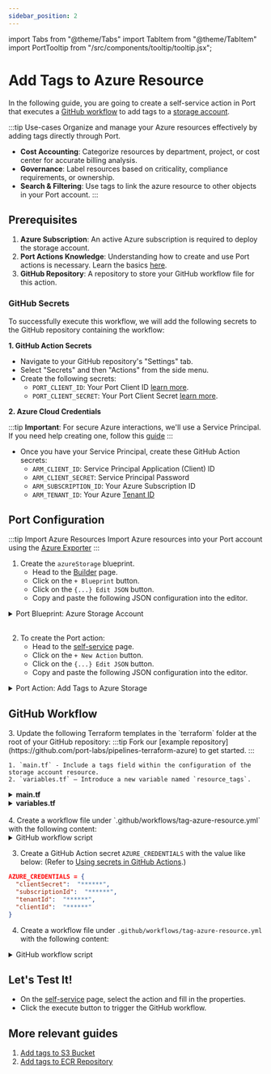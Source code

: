 ```yaml
---
sidebar_position: 2
---
```

import Tabs from "@theme/Tabs"
import TabItem from "@theme/TabItem"
import PortTooltip from "/src/components/tooltip/tooltip.jsx";

# Add Tags to Azure Resource

In the following guide, you are going to create a self-service action in Port that executes a [GitHub workflow](https://docs.getport.io//create-self-service-experiences/setup-backend/github-workflow) to add tags to a [storage account](https://learn.microsoft.com/en-us/azure/storage/common/storage-account-overview).

:::tip Use-cases
Organize and manage your Azure resources effectively by adding tags directly through Port.

- **Cost Accounting**: Categorize resources by department, project, or cost center for accurate billing analysis.
- **Governance**: Label resources based on criticality, compliance requirements, or ownership.
- **Search & Filtering**: Use tags to link the azure resource to other objects in your Port account.
:::

## Prerequisites

1. **Azure Subscription**: An active Azure subscription is required to deploy the storage account.
2. **Port Actions Knowledge**: Understanding how to create and use Port actions is necessary. Learn the basics [here](https://docs.getport.io/create-self-service-experiences/setup-ui-for-action/).
3. **GitHub Repository**: A repository to store your GitHub workflow file for this action.


### GitHub Secrets

To successfully execute this workflow, we will add the following secrets to the GitHub repository containing the workflow:

**1. GitHub Action Secrets**

- Navigate to your GitHub repository's "Settings" tab.
- Select "Secrets" and then "Actions" from the side menu.
- Create the following secrets:
    - `PORT_CLIENT_ID`: Your Port Client ID [learn more](https://docs.getport.io/build-your-software-catalog/custom-integration/api/#get-api-token).
    - `PORT_CLIENT_SECRET`: Your Port Client Secret [learn more](https://docs.getport.io/build-your-software-catalog/custom-integration/api/#get-api-token).

**2. Azure Cloud Credentials**

:::tip **Important**: 
For secure Azure interactions, we'll use a Service Principal. If you need help creating one, follow this [guide](https://learn.microsoft.com/en-us/azure/developer/terraform/get-started-cloud-shell-bash?tabs=bash#create-a-service-principal)
:::
- Once you have your Service Principal, create these GitHub Action secrets:
    - `ARM_CLIENT_ID`: Service Principal Application (Client) ID
    - `ARM_CLIENT_SECRET`: Service Principal Password
    - `ARM_SUBSCRIPTION_ID`: Your Azure Subscription ID
    - `ARM_TENANT_ID`: Your Azure [Tenant ID](https://learn.microsoft.com/en-us/azure/azure-portal/get-subscription-tenant-id)



## Port Configuration

:::tip Import Azure Resources
Import Azure resources into your Port account using the [Azure Exporter](/build-your-software-catalog/sync-data-to-catalog/cloud-providers/azure/)
:::

1. Create the `azureStorage` blueprint.
    - Head to the [Builder](https://app.getport.io/settings/data-model) page.
    - Click on the `+ Blueprint` button.
    - Click on the `{...} Edit JSON` button.
    - Copy and paste the following JSON configuration into the editor.

<details>
   <summary>Port Blueprint: Azure Storage Account</summary>
   :::note
   Keep in mind that this can be any blueprint you require; the provided example is just for reference.
   :::

```json showLineNumbers
{
    "identifier": "azureStorage",
    "title": "Azure Storage Account",
    "icon": "Azure",
    "schema": {
        "properties": {
            "storage_name": {
                "title": "Account Name",
                "type": "string",
                "minLength": 3,
                "maxLength": 63,
                "icon": "DefaultProperty"
            },
            "storage_location": {
                "icon": "DefaultProperty",
                "title": "Location",
                "type": "string"
            },
            "url": {
                "title": "URL",
                "format": "url",
                "type": "string",
                "icon": "DefaultProperty"
            }
        },
        "required": [
            "storage_name",
            "storage_location"
        ]
    },
    "mirrorProperties": {},
    "calculationProperties": {},
    "relations": {}
}
```

</details>

<br />

2. To create the Port action:
    - Head to the [self-service](https://app.getport.io/self-serve) page.
    - Click on the `+ New Action` button.
    - Click on the `{...} Edit JSON` button.
    - Copy and paste the following JSON configuration into the editor.

<details>

  <summary>Port Action: Add Tags to Azure Storage</summary>
   :::tip
- `<GITHUB-ORG>` - your GitHub organization or user name.
- `<GITHUB-REPO-NAME>` - your GitHub repository name.
:::


```json showLineNumbers
{
  "identifier": "service_add_tags_to_azure_storage",
  "title": "Add Tags to Azure Storage",
  "icon": "Azure",
  "description": "Add tags to azure storage account",
  "trigger": {
    "type": "self-service",
    "operation": "DAY-2",
    "userInputs": {
      "properties": {
        "tags": {
          "title": "Tags",
          "type": "object"
        }
      },
      "required": [
        "tags"
      ],
      "order": []
    },
    "blueprintIdentifier": "azureStorage"
  },
  "invocationMethod": {
    "type": "GITHUB",
    "org": "<GITHUB-ORG>",
    "repo": "<GITHUB-REPO-NAME>",
    "workflow": "tag-azure-resource.yml",
    "workflowInputs": {
      "tags": "{{ .inputs.\"tags\" }}",
      "context": {
        "entity": "{{ .entity }}",
        "blueprint": "{{ .action.blueprint }}",
        "runId": "{{ .run.id }}",
        "trigger": "{{ .trigger }}"
      }
    },
    "reportWorkflowStatus": true
  },
  "requiredApproval": false,
  "publish": true
}
```

</details>

## GitHub Workflow

<Tabs groupId="cicd-method" queryString="cicd-method">


<TabItem value="terraform" label="Terraform">
3. Update the following Terraform templates in the `terraform` folder at the root of your GitHub repository:
    :::tip
    Fork our [example repository](https://github.com/port-labs/pipelines-terraform-azure) to get started.
    :::

    1. `main.tf` - Include a tags field within the configuration of the storage account resource.
    2. `variables.tf` – Introduce a new variable named `resource_tags`.

<details>
  <summary><b>main.tf</b></summary>

```hcl showLineNumbers title="main.tf"
...

resource "azurerm_storage_account" "storage_account" {
    name                = var.storage_account_name
    resource_group_name = var.resource_group_name

    location                 = var.location
    account_tier             = "Standard"
    account_replication_type = "LRS"
    account_kind             = "StorageV2"
    // highlight-start
    tags                     = var.resource_tags
    // highlight-end
}

...
```

</details>

<details>
  
  <summary><b>variables.tf</b></summary>

```hcl showLineNumbers title="variables.tf"
// ...
variable "resource_tags" {
  type = map(string)
  default = {
    Environment = "Production"
  }
}
// ...
```

</details>

<br />
4. Create a workflow file under `.github/workflows/tag-azure-resource.yml` with the following content:

<details>

<summary>GitHub workflow script</summary>
  :::note
  Replace the following variables for the `terraform init` step: 
  1. `RESOURCE_GROUP_NAME` with a resource group from your Azure account. Check this [guide](https://learn.microsoft.com/en-us/azure/azure-resource-manager/management/manage-resource-groups-portal) to find your resource groups. 
  2. `STORAGE_ACCOUNT_NAME`: The storage account containing.
  3. `TF_STATE_CONTAINER`: The name of the container used for storing the Terraform state files.
  4. `TF_STATE_KEY`: Indicate the key that uniquely identifies the configuration file.
  :::

```yaml showLineNumbers title="tag-azure-resource.yml"
name: "Tag Azure Resource"

on: 
  workflow_dispatch:
    inputs:
      tags:
        required: true
        type: string
      port_context:
        required: true
        type: string
        description: >-
          Action and general context (blueprint, run id, etc...)

env: 
  TF_LOG: INFO
  TF_INPUT: false

jobs:
  terraform:
    name: "Add Tags to Azure Resource"
    runs-on: ubuntu-latest
    defaults:
      run:
        shell: bash
        working-directory: ./terraform

    steps:
      - name: Inform starting of action
        uses: port-labs/port-github-action@v1
        with:
          clientId: ${{ secrets.PORT_CLIENT_ID }}
          clientSecret: ${{ secrets.PORT_CLIENT_SECRET }}
          operation: PATCH_RUN
          runId: ${{ fromJson(inputs.port_context).runId }}
          logMessage: |
            Starting a GitHub workflow to tag the Azure resource: ${{ fromJson(inputs.port_context).entity.identifier }} ... ⛴️

      - name: Checkout the repository to the runner
        uses: actions/checkout@v2

      - name: Setup Terraform with specified version on the runner
        uses: hashicorp/setup-terraform@v2
        with:
          terraform_version: 1.6.0
      
      - name: Terraform init
        id: init
        env:
          ARM_CLIENT_ID: ${{ secrets.ARM_CLIENT_ID }}
          ARM_CLIENT_SECRET: ${{ secrets.ARM_CLIENT_SECRET }}
          ARM_TENANT_ID: ${{ secrets.ARM_TENANT_ID }}
          ARM_SUBSCRIPTION_ID: ${{ secrets.ARM_SUBSCRIPTION_ID }}
          // highlight-start
          RESOURCE_GROUP_NAME: YourResourceGroup
          STORAGE_ACCOUNT_NAME: YourStorageAccount
          TF_STATE_CONTAINER: tfstate
          TF_STATE_KEY: terraform.tfstate
          // highlight-end
        run: |
          terraform init \
            -backend-config="resource_group_name=$RESOURCE_GROUP_NAME" \
            -backend-config="storage_account_name=$STORAGE_ACCOUNT_NAME" \
            -backend-config="container_name=$TF_STATE_CONTAINER" \
            -backend-config="key=$TF_STATE_KEY" \
            -input=false

      - name: Terraform format
        id: fmt
        run: terraform fmt -check
      
      - name: Terraform validate
        id: validate
        run: terraform validate

      - name: Run Terraform Plan and Apply (Azure)
        id: plan-azure
        env: 
            ARM_CLIENT_ID: ${{ secrets.ARM_CLIENT_ID }}
            ARM_CLIENT_SECRET: ${{ secrets.ARM_CLIENT_SECRET }}
            ARM_TENANT_ID: ${{ secrets.ARM_TENANT_ID }}
            ARM_SUBSCRIPTION_ID: ${{ secrets.ARM_SUBSCRIPTION_ID }}
            TF_VAR_port_client_id: ${{ secrets.PORT_CLIENT_ID }}
            TF_VAR_port_client_secret: ${{ secrets.PORT_CLIENT_SECRET }}
            TF_VAR_port_run_id: ${{ fromJson(inputs.port_context).runId }}
            TF_VAR_storage_account_name: ${{ fromJson(inputs.port_context).entity.identifier }}
            TF_VAR_resource_tags: ${{ github.event.inputs.tags }}
        run: |
          terraform plan \
            -input=false \
            -out=tfazure-${GITHUB_RUN_NUMBER}.tfplan

          terraform apply -auto-approve -input=false tfazure-${GITHUB_RUN_NUMBER}.tfplan

      - name: Create a failure log message
        if: steps.plan-azure.outcome == 'failure'
        uses: port-labs/port-github-action@v1
        with:
          clientId: ${{ secrets.PORT_CLIENT_ID }}
          clientSecret: ${{ secrets.PORT_CLIENT_SECRET }}
          baseUrl: https://api.getport.io
          operation: PATCH_RUN
          runId: ${{fromJson(inputs.port_context).runId}}
          logMessage: Failed to tag azure resource ${{ fromJson(inputs.port_context).entity.identifier }}


      - name: Create a log message
        uses: port-labs/port-github-action@v1
        with:
          clientId: ${{ secrets.PORT_CLIENT_ID }}
          clientSecret: ${{ secrets.PORT_CLIENT_SECRET }}
          baseUrl: https://api.getport.io
          operation: PATCH_RUN
          runId: ${{fromJson(inputs.port_context).runId}}
          logMessage: Added tags to ${{ fromJson(inputs.port_context).entity.identifier }}
```

</details>
</TabItem>

<TabItem value="azurecli" label="Azure CLI">

3. Create a GitHub Action secret `AZURE_CREDENTIALS` with the value like below: (Refer to [Using secrets in GitHub Actions](https://github.com/Azure/login?tab=readme-ov-file#login-with-a-service-principal-secret:~:text=below%3A%20(Refer%20to-,Using%20secrets%20in%20GitHub%20Actions,-.)).)

```json
AZURE_CREDENTIALS = {
  "clientSecret":  "******",
  "subscriptionId":  "******",
  "tenantId":  "******",
  "clientId":  "******"
}
```


4. Create a workflow file under `.github/workflows/tag-azure-resource.yml` with the following content:

<details>

<summary>GitHub workflow script</summary>
  :::note
  Replace the `RESOURCE_GROUP_NAME` with a resource group from your Azure account. Check this [guide](https://learn.microsoft.com/en-us/azure/azure-resource-manager/management/manage-resource-groups-portal) to find your resource groups. 
  :::

```yaml showLineNumbers title="tag-azure-resource.yml"
name: "Tag Azure Resource CLI"

on: 
  workflow_dispatch:
    inputs:
      tags:
        required: true
        type: string
      port_payload:
        required: true
        description:
            Port's payload, including details for who triggered the action and
            general context (blueprint, run id, etc...)
        type: string


jobs:
    build-and-deploy:
      runs-on: ubuntu-latest
      steps:
  
      - name: Inform starting of action
        uses: port-labs/port-github-action@v1
        with:
          clientId: ${{ secrets.PORT_CLIENT_ID }}
          clientSecret: ${{ secrets.PORT_CLIENT_SECRET }}
          operation: PATCH_RUN
          runId: ${{ fromJson(inputs.port_context).runId }}
          logMessage: |
            Starting a GitHub worklfow to tag the Azure resource: ${{fromJson(inputs.port_payload).context.entity}} ... ⛴️

  
      - uses: azure/login@v1
        with:
          creds: ${{ secrets.AZURE_CREDENTIALS }}
  
      - name: Azure CLI script
        uses: azure/CLI@v1
        env: 
        // highlight-start
          RESOURCE_GROUP: YourResourceGroup
        // highlight-end
          STORAGE_NAME: ${{ fromJson(inputs.port_payload).context.entity }}
          TAGS: ${{ github.event.inputs.tags }}
        with:
          azcliversion: latest
          inlineScript: |
            az account show
            resource=$(az resource show -g ${RESOURCE_GROUP} -n ${STORAGE_NAME} --resource-type Microsoft.Storage/storageAccounts --query "id" --output tsv)
            tags=$(echo ${TAGS} | jq -r 'to_entries|map("\(.key)=\(.value|tojson)")|join(" ")')
            az tag create --resource-id $resource --tags $tags

      - name: Create a log message
        uses: port-labs/port-github-action@v1
        with:
          clientId: ${{ secrets.PORT_CLIENT_ID }}
          clientSecret: ${{ secrets.PORT_CLIENT_SECRET }}
          baseUrl: https://api.getport.io
          operation: PATCH_RUN
          runId: ${{fromJson(inputs.port_context).runId}}
          logMessage: Added tags to ${{fromJson(inputs.port_payload).context.entity}}

```
</details>

</TabItem>

</Tabs>

## Let's Test It!

- On the [self-service](https://app.getport.io/self-serve) page, select the action and fill in the properties.
- Click the execute button to trigger the GitHub workflow.

## More relevant guides

1. [Add tags to S3 Bucket](/create-self-service-experiences/setup-backend/github-workflow/examples/AWS/add-tags-to-s3-bucket)
2. [Add tags to ECR Repository](/create-self-service-experiences/setup-backend/github-workflow/examples/AWS/add-tags-to-ecr-repository)
